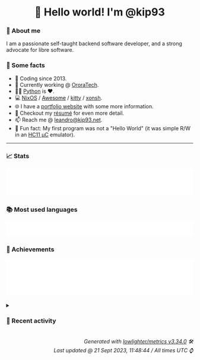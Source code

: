 <!-- README template, populated using this action:
     https://github.com/kip93/kip93/blob/main/.github/workflows/readme.yml. -->

<h1 align="center">👋 Hello world! I'm @kip93</h1> <!-- LOGIN => username -->

### 👤 About me

I am a passionate self-taught backend software developer, and a strong advocate for libre software.


### 💬 Some facts

* 📅 Coding since 2013.
* 💼 Currently working @ [OroraTech](https://ororatech.com/).
* 👨‍💻 [Python](https://github.com/search?q=user%3Akip93&l=python) is ❤️. <!-- LOGIN => username -->
* 💻 [NixOS](https://github.com/NixOS/) /
     [Awesome](https://github.com/awesomeWM/) /
     [kitty](https://github.com/kovidgoyal/kitty/) /
     [xonsh](https://github.com/xonsh/).
* 🌐 I have a [portfolio website](https://kip93.net/) with some more information.
* 📝 Checkout my [résumé](https://kip93.net/resume/) for even more detail.
* 📫 Reach me @ [leandro@kip93.net](mailto:leandro@kip93.net).
* 🎲 Fun fact: My first program was not a "Hello World" (it was simple R/W in an [HC11 µC](https://en.wikipedia.org/wiki/68HC11) emulator).


-----------------------------------------------------------------------------------------------------------------------


### 📈 Stats

![](./stats.svg)


### 📚 Most used languages <!-- by percentage, in decreasing order -->

![](./languages.svg)


### 🏅 Achievements

![](./achievements.svg)


<details> <!-- Last activity -->
<!-- Almost verbatim copy of https://github.com/lowlighter/metrics/blob/latest/source/templates/markdown/partials/activity.ejs, but restructured to be foldable. -->
<summary><h3>📰 Recent activity</h3></summary>

* 🌟 Starred [direnv/direnv](https://github.com/direnv/direnv)
  * *On 21 Sept 2023, 10:43:46*
* 💬 Commented on [#253261 pkgsNative: init](https://github.com/NixOS/nixpkgs/issues/253261) from [NixOS/nixpkgs](https://github.com/NixOS/nixpkgs)
  * *On 21 Sept 2023, 07:30:16*
* ➡️ Pushed 358 commits in [OroraTech/nixpkgs](https://github.com/OroraTech/nixpkgs) on branch `master`
  * [#25393c5](https://github.com/OroraTech/nixpkgs/commit/25393c5) argocd-autopilot: 0.4.15 -&gt; 0.4.16
  * [#72a455b](https://github.com/OroraTech/nixpkgs/commit/72a455b) jetbrains-rust-rover: init at 232.9921.46(EAP)
  * [#6e05e49](https://github.com/OroraTech/nixpkgs/commit/6e05e49) buildMavenPackage: rename manualMvnArtifactIds to manualMvnArtifacts
  * [#4ec7cd4](https://github.com/OroraTech/nixpkgs/commit/4ec7cd4) buildMavenPackage: hide offline build behind feature flag

The feature flags allows for packages to opt in and should not
break current packages.
  * [#9a7693b](https://github.com/OroraTech/nixpkgs/commit/9a7693b) buildMavenPackage: refactor to run test in drv only

Uses the dependency:go-offline goal in the fixed output derivation to
download all dependencies. As a result, the derivation can be built and
tested offline in the main derivation. The advantage of this approach is
that you don&#39;t need to redownload all dependencies if there are test
failures.
  * [#355cfad](https://github.com/OroraTech/nixpkgs/commit/355cfad) nixos/vikunja: install &#39;vikunja&#39; CLI tool

See https://vikunja.io/docs/cli/
  * [#776debd](https://github.com/OroraTech/nixpkgs/commit/776debd) jamulus: set meta.mainProgram
  * [#7e5a7d1](https://github.com/OroraTech/nixpkgs/commit/7e5a7d1) jamulus: 3.8.2 -&gt; 3.10.0
  * [#6b205f7](https://github.com/OroraTech/nixpkgs/commit/6b205f7) jamulus: reformat function arguments
  * [#f7f848d](https://github.com/OroraTech/nixpkgs/commit/f7f848d) plausible: add softinio as maintainer
  * [#c4244c7](https://github.com/OroraTech/nixpkgs/commit/c4244c7) plausible: 1.5.1 -&gt; 2.0.0

Changelog: https://github.com/plausible/analytics/blob/v2.0.0/CHANGELOG.md

Co-authored-by: Kirill Radzikhovskyy &lt;kirillrdy@gmail.com&gt;
  * [#39a37b7](https://github.com/OroraTech/nixpkgs/commit/39a37b7) pricehist: init at 1.4.6
  * [#a5792e0](https://github.com/OroraTech/nixpkgs/commit/a5792e0) python3Packages.curlify: init at 2.2.1
  * [#e59a84a](https://github.com/OroraTech/nixpkgs/commit/e59a84a) maintainers: add chrpinedo
  * [#54444b5](https://github.com/OroraTech/nixpkgs/commit/54444b5) qgis: add nixos tests

Add NixOS test for QGIS and QGIS-LTR. This test creates QGIS vector
memory layer containing Nix snowflake. This proves that application can
successfully start and Python bindings are working.

By default, Python script is executed in non-interactive mode and QGIS
is closed after script is finished. This script can be also executed
interactively by running following command:

```
 nix-build -A qgis
 QGIS_TEST_INTERACTIVE=True ./result/bin/qgis  --code pkgs/applications/gis/qgis/test.py
```

In this case, QGIS is not automatically closed.
  * [#84347c2](https://github.com/OroraTech/nixpkgs/commit/84347c2) flutter: Use wrapGAppsHook

Flutter&#39;s Linux desktop embedding uses GTK. wrapGAppsHook should be used.
  * [#2c62218](https://github.com/OroraTech/nixpkgs/commit/2c62218) nixos/calibre-web: add package and enableKepubify options
  * [#0df5c9a](https://github.com/OroraTech/nixpkgs/commit/0df5c9a) flutter: Pass through engineArtifacts in wrapper
  * [#75ac518](https://github.com/OroraTech/nixpkgs/commit/75ac518) system-config-printer: 1.5.15 -&gt; 1.5.18
  * [#8a543ac](https://github.com/OroraTech/nixpkgs/commit/8a543ac) lib.systems: add qemu&#39;s funky custom name for mips n32

Qemu&#39;s name for mips64[el] using the n32 ABI is &#34;mipsn32[el]&#34;.
That&#39;s the first time I&#39;ve seen that name for it.  Oh well.
  * *On 21 Sept 2023, 07:27:09*
* ➡️ Pushed 5 commits in [kip93/nixplusplus](https://github.com/kip93/nixplusplus) on branch `main`
  * [#df0e419](https://github.com/kip93/nixplusplus/commit/df0e419) Add a template for single NixOS config flake
  * [#f2a5d94](https://github.com/kip93/nixplusplus/commit/f2a5d94) Update inputs
  * [#e05b1d1](https://github.com/kip93/nixplusplus/commit/e05b1d1) Add a default.nix file
  * [#e07517d](https://github.com/kip93/nixplusplus/commit/e07517d) Rework handling of armv6l-linux
  * [#28112a1](https://github.com/kip93/nixplusplus/commit/28112a1) Add default package, if not explicitly added
  * *On 21 Sept 2023, 00:02:14*
</details>


<h6 align="right"><em>
    Generated with <a href="https://github.com/lowlighter/metrics/tree/latest/">lowlighter/metrics v3.34.0</a> 🛠️<br> <!-- VERSION => MAJOR.minor.patch -->
    Last updated @ 21 Sept 2023, 11:48:44 / All times UTC ⌚ <!-- meta.generated => DD/MM/YYYY, hh:mm -->
</em></h6>

